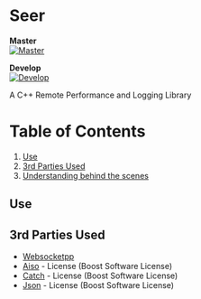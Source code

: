 # Seer
**Master**  
[![Master](https://travis-ci.org/ThomasMonkman/Seer.svg?branch=master)](https://travis-ci.org/ThomasMonkman/Seer)

**Develop**  
[![Develop](https://travis-ci.org/ThomasMonkman/Seer.svg?branch=develop)](https://travis-ci.org/ThomasMonkman/Seer)

A C++ Remote Performance and Logging Library

# Table of Contents
1. [Use](#markdown-header-use)
2. [3rd Parties Used](#markdown-header-3rd-parties-used)
3. [Understanding behind the scenes](./documentation/Internals.md)

## Use

## 3rd Parties Used

* [Websocketpp](https://github.com/zaphoyd/websocketpp)
* [Aiso](https://github.com/chriskohlhoff/asio) - License (Boost Software License)
* [Catch](https://github.com/philsquared/Catch) - License (Boost Software License)
* [Json](https://github.com/nlohmann/json) - License (Boost Software License)
